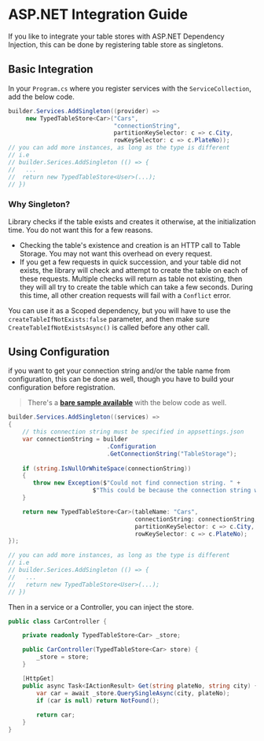 ﻿# ASP.NET Integration Guide

If you like to integrate your table stores with ASP.NET Dependency Injection, this can be done by registering table store as singletons.

## Basic Integration

In your `Program.cs` where you register services with the `ServiceCollection`, add the below code.

```csharp
builder.Services.AddSingleton((provider) =>
     new TypedTableStore<Car>("Cars",
                              "connectionString", 
                              partitionKeySelector: c => c.City, 
                              rowKeySelector: c => c.PlateNo));
// you can add more instances, as long as the type is different
// i.e 
// builder.Serices.AddSingleton (() => {
//   ...
//  return new TypedTableStore<User>(...);
// })
```

### **Why Singleton?**

Library checks if the table exists and creates it otherwise, at the initialization time. You do not want this for a few reasons.

- Checking the table's existence and creation is an HTTP call to Table Storage. You may not want this overhead on every request.
- If you get a few requests in quick succession, and your table did not exists, the library will check and attempt to create the table on each of these requests. Multiple checks will return as table not existing, then they will all try to create the table which can take a few seconds. During this time, all other creation requests will fail with a `Conflict` error.

You can use it as a Scoped dependency, but you will have to use the `createTableIfNotExists:false` parameter, and then make sure `CreateTableIfNotExistsAsync()` is called before any other call.

## Using Configuration

if you want to get your connection string and/or the table name from configuration, this can be done as well, though you have to build your configuration before registration.

>There's a **[bare sample available](../samples/QuickAzTables.AspNetIntegrationBasic/)** with the below code as well.

```csharp
builder.Services.AddSingleton((services) =>
{
    // this connection string must be specified in appsettings.json
    var connectionString = builder
                            .Configuration
                            .GetConnectionString("TableStorage");
     
    if (string.IsNullOrWhiteSpace(connectionString))
    {
       throw new Exception($"Could not find connection string. " +
                        $"This could be because the connection string was not specified in config.");
    }

    return new TypedTableStore<Car>(tableName: "Cars",
                                    connectionString: connectionString,
                                    partitionKeySelector: c => c.City,
                                    rowKeySelector: c => c.PlateNo);
});

// you can add more instances, as long as the type is different
// i.e 
// builder.Serices.AddSingleton (() => {
//   ...
//   return new TypedTableStore<User>(...);
// })

```
Then in a service or a Controller, you can inject the store.

```csharp
public class CarController {

    private readonly TypedTableStore<Car> _store;

    public CarController(TypedTableStore<Car> store) {
        _store = store;
    }

    [HttpGet]
    public async Task<IActionResult> Get(string plateNo, string city) {
        var car = await _store.QuerySingleAsync(city, plateNo);
        if (car is null) return NotFound();
        
        return car;
    }
}
```